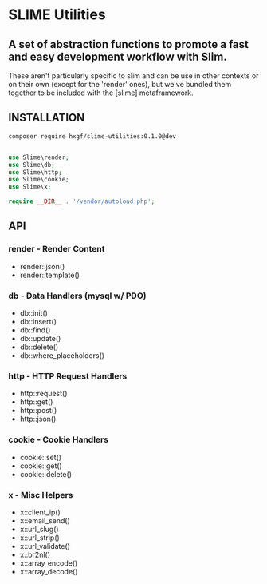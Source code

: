 # SLIME Utilities

## A set of abstraction functions to promote a fast and easy development workflow with Slim.


These aren't particularly specific to slim and can be use in other contexts or on their own (except for the 'render' ones), but we've bundled them together to be included with the [slime] metaframework.




## INSTALLATION
```
composer require hxgf/slime-utilities:0.1.0@dev
```

```php

use Slime\render;
use Slime\db;
use Slime\http;
use Slime\cookie;
use Slime\x;

require __DIR__ . '/vendor/autoload.php';

```

## API

### render - Render Content
- render::json()
- render::template()

### db - Data Handlers (mysql w/ PDO)
- db::init()
- db::insert()
- db::find()
- db::update()
- db::delete()
- db::where_placeholders()

### http - HTTP Request Handlers
- http::request()
- http::get()
- http::post()
- http::json()

### cookie - Cookie Handlers
- cookie::set()
- cookie::get()
- cookie::delete()

### x - Misc Helpers
- x::client_ip()
- x::email_send()
- x::url_slug()
- x::url_strip()
- x::url_validate()
- x::br2nl()
- x::array_encode()
- x::array_decode()